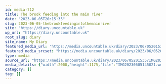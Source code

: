 ```yaml
---
id: media-712
title: The brook feeding into the main river
date: "2023-06-05T20:15:35"
slug: 2023-06-05-thebrookfeedingintothemainriver
site: "https://diary.uncountable.uk"
wp_url: "https://diary.uncountable.uk"
root_slug: diary
site_name: My Diary
featured_media_url: "https://media.uncountable.uk/diary/2023/06/05201535/IMG20230605145021.webp"
featured_media_srcset: "https://media.uncountable.uk/diary/2023/06/05201535/IMG20230605145021-300x176.webp 300w, https://media.uncountable.uk/diary/2023/06/05201535/IMG20230605145021-1024x602.webp 1024w, https://media.uncountable.uk/diary/2023/06/05201535/IMG20230605145021-150x150.webp 150w, https://media.uncountable.uk/diary/2023/06/05201535/IMG20230605145021-640x376.webp 640w, https://media.uncountable.uk/diary/2023/06/05201535/IMG20230605145021.webp 2000w"
type: media
source_url: "https://media.uncountable.uk/diary/2023/06/05201535/IMG20230605145021.webp"
media_details: {"width":2000,"height":1175,"file":"IMG20230605145021.webp","filesize":185090,"sizes":{"medium":{"file":"IMG20230605145021-300x176.webp","width":300,"height":176,"filesize":20324,"mime_type":"image/webp","source_url":"https://media.uncountable.uk/diary/2023/06/05201535/IMG20230605145021-300x176.webp"},"large":{"file":"IMG20230605145021-1024x602.webp","width":1024,"height":602,"filesize":220130,"mime_type":"image/webp","source_url":"https://media.uncountable.uk/diary/2023/06/05201535/IMG20230605145021-1024x602.webp"},"thumbnail":{"file":"IMG20230605145021-150x150.webp","width":150,"height":150,"filesize":8810,"mime_type":"image/webp","source_url":"https://media.uncountable.uk/diary/2023/06/05201535/IMG20230605145021-150x150.webp"},"mobwidth":{"file":"IMG20230605145021-640x376.webp","width":640,"height":376,"filesize":91542,"mime_type":"image/webp","source_url":"https://media.uncountable.uk/diary/2023/06/05201535/IMG20230605145021-640x376.webp"},"full":{"file":"IMG20230605145021.webp","width":2000,"height":1175,"mime_type":"image/webp","source_url":"https://media.uncountable.uk/diary/2023/06/05201535/IMG20230605145021.webp"}},"image_meta":{"aperture":"0","credit":"","camera":"","caption":"","created_timestamp":"0","copyright":"","focal_length":"0","iso":"0","shutter_speed":"0","title":"","orientation":"0","keywords":[]}}
category: []
tag: []
---
```


